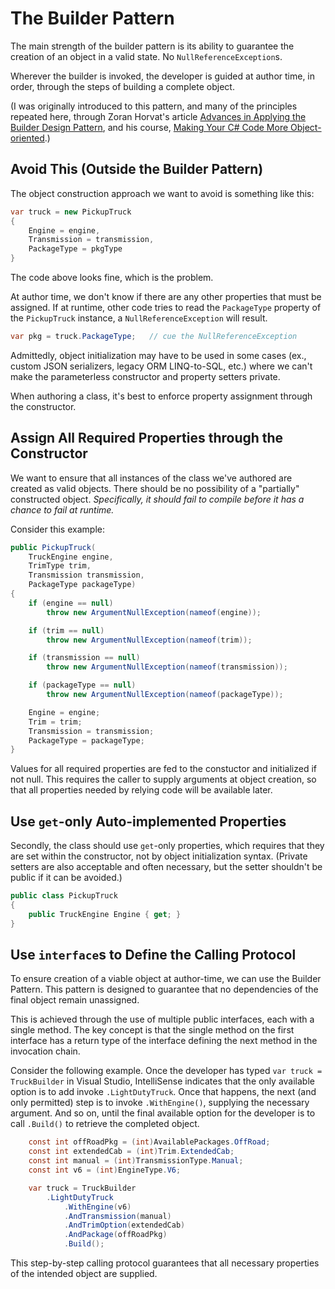 # The Builder Pattern

The main strength of the builder pattern is its ability to guarantee the creation of an object in a valid state. No `NullReferenceException`s. 

Wherever the builder is invoked, the developer is guided at author time, in order, through the steps of building a complete object.

(I was originally introduced to this pattern, and many of the principles repeated here, through Zoran Horvat's article [Advances in Applying the Builder Design Pattern](http://codinghelmet.com/articles/advances-in-applying-the-builder-design-pattern), and his course, [Making Your C# Code More Object-oriented](https://www.pluralsight.com/courses/c-sharp-code-more-object-oriented).)

## Avoid This (Outside the Builder Pattern)

The object construction approach we want to avoid is something like this:

```csharp
var truck = new PickupTruck
{
    Engine = engine,
    Transmission = transmission,
    PackageType = pkgType
}
```

The code above looks fine, which is the problem.

At author time, we don't know if there are any other properties that must be assigned. If at runtime, other code tries to read the `PackageType` property of the `PickupTruck` instance, a `NullReferenceException` will result.

```csharp
var pkg = truck.PackageType;   // cue the NullReferenceException
```

Admittedly, object initialization may have to be used in some cases (ex., custom JSON serializers, legacy ORM LINQ-to-SQL, etc.) where we can't make the parameterless constructor and property setters private. 

When authoring a class, it's best to enforce property assignment through the constructor.

## Assign All Required Properties through the Constructor

We want to ensure that all instances of the class we've authored are created as valid objects. There should be no possibility of a "partially" constructed object. *Specifically, it should fail to compile before it has a chance to fail at runtime.*

Consider this example:

```csharp
public PickupTruck(
    TruckEngine engine,
    TrimType trim,
    Transmission transmission,
    PackageType packageType)
{
    if (engine == null)
        throw new ArgumentNullException(nameof(engine));

    if (trim == null)
        throw new ArgumentNullException(nameof(trim));

    if (transmission == null)
        throw new ArgumentNullException(nameof(transmission));

    if (packageType == null)
        throw new ArgumentNullException(nameof(packageType));

    Engine = engine;
    Trim = trim;
    Transmission = transmission;
    PackageType = packageType;
}
```

Values for all required properties are fed to the constuctor and initialized if not null. This requires the caller to supply arguments at object creation, so that all properties needed by relying code will be available later.

## Use `get`-only Auto-implemented Properties

Secondly, the class should use `get`-only properties, which requires that they are set within the constructor, not by object initialization syntax. (Private setters are also acceptable and often necessary, but the setter shouldn't be public if it can be avoided.)

```csharp
public class PickupTruck
{
	public TruckEngine Engine { get; }
}
```
## Use `interface`s to Define the Calling Protocol

To ensure creation of a viable object at author-time, we can use the Builder Pattern. This pattern is designed to guarantee that no dependencies of the final object remain unassigned.

This is achieved through the use of multiple public interfaces, each with a single method. The key concept is that the single method on the first interface has a return type of the interface defining the next method in the invocation chain. 

Consider the following example. Once the developer has typed `var truck = TruckBuilder` in Visual Studio, IntelliSense indicates that the only available option is to add invoke `.LightDutyTruck`. Once that happens, the next (and only permitted) step is to invoke `.WithEngine()`, supplying the necessary argument. And so on, until the final available option for the developer is to call `.Build()` to retrieve the completed object.

```csharp
    const int offRoadPkg = (int)AvailablePackages.OffRoad;
    const int extendedCab = (int)Trim.ExtendedCab;
    const int manual = (int)TransmissionType.Manual;
    const int v6 = (int)EngineType.V6;

    var truck = TruckBuilder
        .LightDutyTruck
            .WithEngine(v6)
            .AndTransmission(manual)
            .AndTrimOption(extendedCab)
            .AndPackage(offRoadPkg)
            .Build();
```

This step-by-step calling protocol guarantees that all necessary properties of the intended object are supplied.
